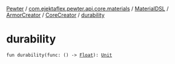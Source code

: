 [Pewter](../../../../index.md) / [com.ejektaflex.pewter.api.core.materials](../../../index.md) / [MaterialDSL](../../index.md) / [ArmorCreator](../index.md) / [CoreCreator](index.md) / [durability](./durability.md)

# durability

`fun durability(func: () -> `[`Float`](https://kotlinlang.org/api/latest/jvm/stdlib/kotlin/-float/index.html)`): `[`Unit`](https://kotlinlang.org/api/latest/jvm/stdlib/kotlin/-unit/index.html)